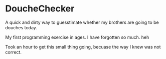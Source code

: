 # DoucheChecker
A quick and dirty way to guesstimate whether my brothers are going to be douches today.

My first programming exercise in ages. I have forgotten so much. heh

Took an hour to get this small thing going, becuase the way I knew was not correct.
